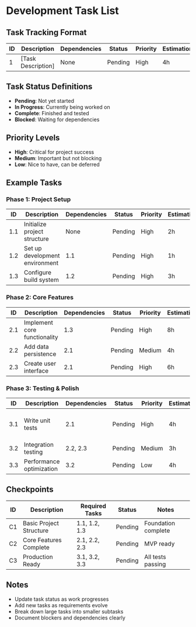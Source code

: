 # Development Task List

## Task Tracking Format
| ID | Description | Dependencies | Status | Priority | Estimation | Notes |
|----|-------------|--------------|--------|----------|------------|-------|
| 1 | [Task Description] | None | Pending | High | 4h | [Additional notes] |

## Task Status Definitions
- **Pending**: Not yet started
- **In Progress**: Currently being worked on
- **Complete**: Finished and tested
- **Blocked**: Waiting for dependencies

## Priority Levels
- **High**: Critical for project success
- **Medium**: Important but not blocking
- **Low**: Nice to have, can be deferred

## Example Tasks

### Phase 1: Project Setup
| ID | Description | Dependencies | Status | Priority | Estimation | Notes |
|----|-------------|--------------|--------|----------|------------|-------|
| 1.1 | Initialize project structure | None | Pending | High | 2h | Create basic folder structure |
| 1.2 | Set up development environment | 1.1 | Pending | High | 1h | Install required tools |
| 1.3 | Configure build system | 1.2 | Pending | High | 3h | Set up compilation/packaging |

### Phase 2: Core Features
| ID | Description | Dependencies | Status | Priority | Estimation | Notes |
|----|-------------|--------------|--------|----------|------------|-------|
| 2.1 | Implement core functionality | 1.3 | Pending | High | 8h | Main application logic |
| 2.2 | Add data persistence | 2.1 | Pending | Medium | 4h | Database/file storage |
| 2.3 | Create user interface | 2.1 | Pending | High | 6h | UI/UX implementation |

### Phase 3: Testing & Polish
| ID | Description | Dependencies | Status | Priority | Estimation | Notes |
|----|-------------|--------------|--------|----------|------------|-------|
| 3.1 | Write unit tests | 2.1 | Pending | High | 4h | Test coverage for core features |
| 3.2 | Integration testing | 2.2, 2.3 | Pending | Medium | 3h | End-to-end testing |
| 3.3 | Performance optimization | 3.2 | Pending | Low | 4h | Optimize bottlenecks |

## Checkpoints
| ID | Description | Required Tasks | Status | Notes |
|----|-------------|----------------|--------|-------|
| C1 | Basic Project Structure | 1.1, 1.2, 1.3 | Pending | Foundation complete |
| C2 | Core Features Complete | 2.1, 2.2, 2.3 | Pending | MVP ready |
| C3 | Production Ready | 3.1, 3.2, 3.3 | Pending | All tests passing |

## Notes
- Update task status as work progresses
- Add new tasks as requirements evolve
- Break down large tasks into smaller subtasks
- Document blockers and dependencies clearly

